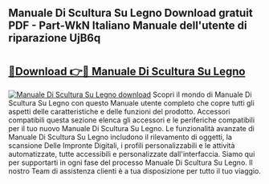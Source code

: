 ## Manuale Di Scultura Su Legno Download gratuit PDF - Part-WkN Italiano Manuale dell'utente di riparazione UjB6q

# <h2><a href="http://dfarkjp.blite.top/?on=Manuale+Di+Scultura+Su+Legno">🔗Download 👉🔴 Manuale Di Scultura Su Legno</a></h2>

[![Manuale Di Scultura Su Legno download](https://i.imgur.com/lujVjoI.png)](http://dfarkjp.blite.top/?on=Manuale+Di+Scultura+Su+Legno)
Scopri il mondo di Manuale Di Scultura Su Legno con questo Manuale utente completo che copre tutti gli aspetti delle caratteristiche e delle funzioni del prodotto. Accessori compatibili questa sezione elenca gli accessori e le periferiche compatibili per il tuo nuovo Manuale Di Scultura Su Legno. Le funzionalità avanzate di Manuale Di Scultura Su Legno includono il rilevamento di oggetti, la scansione Delle Impronte Digitali, i profili personalizzabili e le attività automatizzate, tutte accessibili e personalizzate dall'interfaccia. Siamo qui per supportarti in ogni fase del processo Manuale Di Scultura Su Legno. Il nostro Team di assistenza clienti è a tua disposizione per tutto il tuo viaggio.
